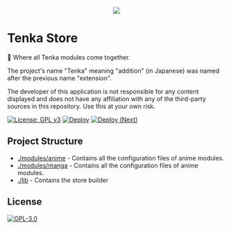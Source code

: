 <p align="center">
    <img src="https://github.com/yukino-org/media/blob/main/images/subbanners/gh-tenka-banner.png?raw=true">
</p>

# Tenka Store

🏪 Where all Tenka modules come together.

The project's name "Tenka" meaning "addition" (in Japanese) was named after the previous name "extension".

The developer of this application is not responsible for any content displayed and does not have any affiliation with any of the third-party sources in this repository. Use this at your own risk.

[![License: GPL v3](https://img.shields.io/badge/License-GPL_v3-blue.svg)](https://www.gnu.org/licenses/gpl-3.0)
[![Deploy](https://github.com/yukino-org/tenka-store/actions/workflows/deploy.yml/badge.svg)](https://github.com/yukino-org/tenka-store/actions/workflows/deploy.yml)
[![Deploy (Next)](https://github.com/yukino-org/tenka-store/actions/workflows/deploy-next.yml/badge.svg)](https://github.com/yukino-org/tenka-store/actions/workflows/deploy-next.yml)

## Project Structure

-   [./modules/anime](./modules/anime) - Contains all the configuration files of anime modules.
-   [./modules/manga](./modules/manga) - Contains all the configuration files of anime modules.
-   [./lib](./lib) - Contains the store builder

## License

[![GPL-3.0](https://github.com/yukino-org/media/blob/main/images/license-logo/gplv3.png?raw=true)](./LICENSE)
